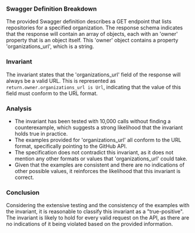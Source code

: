 ### Swagger Definition Breakdown
The provided Swagger definition describes a GET endpoint that lists repositories for a specified organization. The response schema indicates that the response will contain an array of objects, each with an 'owner' property that is an object itself. This 'owner' object contains a property 'organizations_url', which is a string.

### Invariant
The invariant states that the 'organizations_url' field of the response will always be a valid URL. This is represented as `return.owner.organizations_url is Url`, indicating that the value of this field must conform to the URL format.

### Analysis
- The invariant has been tested with 10,000 calls without finding a counterexample, which suggests a strong likelihood that the invariant holds true in practice.
- The examples provided for 'organizations_url' all conform to the URL format, specifically pointing to the GitHub API.
- The specification does not contradict this invariant, as it does not mention any other formats or values that 'organizations_url' could take.
- Given that the examples are consistent and there are no indications of other possible values, it reinforces the likelihood that this invariant is correct.

### Conclusion
Considering the extensive testing and the consistency of the examples with the invariant, it is reasonable to classify this invariant as a "true-positive". The invariant is likely to hold for every valid request on the API, as there are no indications of it being violated based on the provided information.
